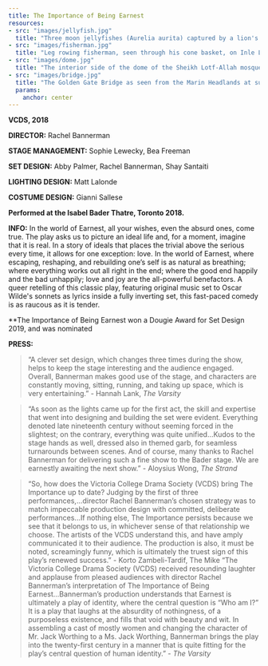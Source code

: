 ```yaml
---
title: The Importance of Being Earnest
resources:
- src: "images/jellyfish.jpg"
  title: "Three moon jellyfishes (Aurelia aurita) captured by a lion's mane jellyfish (Cyanea capillata) in Rågårdsdal, Sweden."
- src: "images/fisherman.jpg"
  title: "Leg rowing fisherman, seen through his cone basket, on Inle Lake."
- src: "images/dome.jpg"
  title: "The interior side of the dome of the Sheikh Lotf-Allah mosque in Isfahan, Iran."
- src: "images/bridge.jpg"
  title: "The Golden Gate Bridge as seen from the Marin Headlands at sunrise. Large parts of the bridge are covered by low, dense fog that is a frequent feature of this part of California."
  params:
    anchor: center
---
```


**VCDS, 2018**

**DIRECTOR:** Rachel Bannerman

**STAGE MANAGEMENT:** Sophie Lewecky, Bea Freeman

**SET DESIGN:** Abby Palmer, Rachel Bannerman, Shay Santaiti

**LIGHTING DESIGN:** Matt Lalonde

**COSTUME DESIGN:** Gianni Sallese


**Performed at the Isabel Bader Thatre, Toronto 2018.**

**INFO:**
In the world of Earnest, all your wishes, even the absurd ones, come true. The play asks us to picture an ideal life and, for a moment, imagine that it is real. In a story of ideals that places the trivial above the serious every time, it allows for one exception: love. In the world of Earnest, where escaping, reshaping, and rebuilding one’s self is as natural as breathing; where everything works out all right in the end; where the good end happily and the bad unhappily; love and joy are the all-powerful benefactors. A queer retelling of this classic play, featuring original music set to Oscar Wilde's sonnets as lyrics inside a fully inverting set, this fast-paced comedy is as raucous as it is tender. 

**The Importance of Being Earnest won a Dougie Award for Set Design 2019, and was nominated 

**PRESS:**
> “A clever set design, which changes three times during the show, helps to keep the stage interesting and the audience engaged. Overall, Bannerman makes good use of the stage, and characters are constantly moving, sitting, running, and taking up space, which is very entertaining.” - Hannah Lank, *The Varsity*

> “As soon as the lights came up for the first act, the skill and expertise that went into designing and building the set were evident. Everything denoted late nineteenth century without seeming forced in the slightest; on the contrary, everything was quite unified...Kudos to the stage hands as well, dressed also in themed garb, for seamless turnarounds between scenes. And of course, many thanks to Rachel Bannerman for delivering such a fine show to the Bader stage. We are earnestly awaiting the next show.” - Aloysius Wong, *The Strand*

> “So, how does the Victoria College Drama Society (VCDS) bring The Importance up to date? Judging by the first of three performances,...director Rachel Bannerman’s chosen strategy was to match impeccable production design with committed, deliberate performances...If nothing else, The Importance persists because we see that it belongs to us, in whichever sense of that relationship we choose. The artists of the VCDS understand this, and have amply communicated it to their audience. The production is also, it must be noted, screamingly funny, which is ultimately the truest sign of this play’s renewed success.” - Korto Zambeli-Tardif, The Mike 
> “The Victoria College Drama Society (VCDS) received resounding laughter and applause from pleased audiences with director Rachel Bannerman’s interpretation of The Importance of Being Earnest...Bannerman’s production understands that Earnest is ultimately a play of identity, where the central question is “Who am I?” It is a play that laughs at the absurdity of nothingness, of a purposeless existence, and fills that void with beauty and wit. In assembling a cast of mostly women and changing the character of Mr. Jack Worthing to a Ms. Jack Worthing, Bannerman brings the play into the twenty-first century in a manner that is quite fitting for the play’s central question of human identity.” - *The Varsity*
